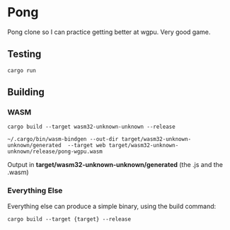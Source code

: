 # Pong
Pong clone so I can practice getting better at wgpu. Very good game.

## Testing
``
cargo run
``

## Building
### WASM
``
cargo build --target wasm32-unknown-unknown --release
``

``
~/.cargo/bin/wasm-bindgen --out-dir target/wasm32-unknown-unknown/generated  --target web target/wasm32-unknown-unknown/release/pong-wgpu.wasm
``

Output in **target/wasm32-unknown-unknown/generated** (the .js and the .wasm)

### Everything Else
Everything else can produce a simple binary, using the build command:

``
cargo build --target {target} --release
``